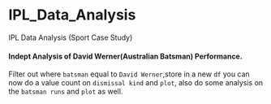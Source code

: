 # IPL_Data_Analysis
IPL Data Analysis (Sport Case Study)

#### Indept Analysis of David Werner(Australian Batsman) Performance. 

Filter out where `batsman` equal to `David Werner`,store in a new `df`  you can now do a value count on `dismissal kind` and `plot`, also do some analysis on the `batsman runs` and `plot` as well.

